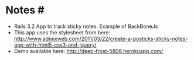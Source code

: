 # Notes #

- Rails 3.2 App to track sticky notes. Example of BackBoneJs
- This app uses the stylesheet from here: http://www.admixweb.com/2011/03/22/create-a-posticks-sticky-notes-app-with-html5-css3-and-jquery/
- Demo available here: http://deep-frost-5806.herokuapp.com/